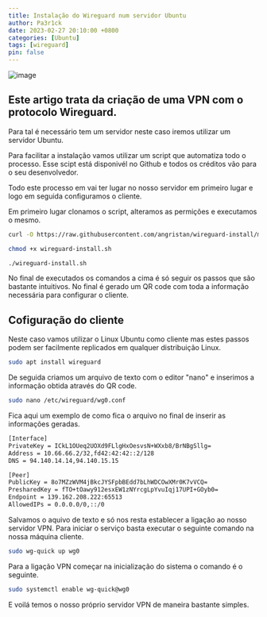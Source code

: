 ```yaml
---
title: Instalação do Wireguard num servidor Ubuntu
author: Pa3r1ck
date: 2023-02-27 20:10:00 +0800
categories: [Ubuntu]
tags: [wireguard]
pin: false
---
```


![image](https://upload.wikimedia.org/wikipedia/commons/9/98/Logo_of_WireGuard.svg)


## Este artigo trata da criação de uma VPN com o protocolo Wireguard.

Para tal é necessário tem um servidor neste caso iremos utilizar um servidor Ubuntu.

Para facilitar a instalação vamos utilizar um script que automatiza todo o processo. Esse scipt está disponivél no Github e todos os créditos vão para o seu desenvolvedor. 

Todo este processo em vai ter lugar no nosso servidor em primeiro lugar e logo em seguida configuramos o cliente.

Em primeiro lugar clonamos o script, alteramos as permições e executamos o mesmo.
``` bash
curl -O https://raw.githubusercontent.com/angristan/wireguard-install/master/wireguard-install.sh

chmod +x wireguard-install.sh

./wireguard-install.sh
```

No final de executados os comandos a cima é só seguir os passos que são bastante intuitivos. No final é gerado um QR code com toda a informação necessária para configurar o cliente.

## Cofiguração do cliente 

Neste caso vamos utilizar o Linux Ubuntu como cliente mas estes passos podem ser facilmente replicados em qualquer distribuição Linux.

``` bash
sudo apt install wireguard 
```

De seguida criamos um arquivo de texto com o editor "nano" e inserimos a informação obtida através do QR code.

``` bash
sudo nano /etc/wireguard/wg0.conf 
```

Fica aqui um exemplo de como fica o arquivo no final de inserir as informações geradas.

``` bash
[Interface]
PrivateKey = ICkL1OUeq2UOXd9FLlgHxOesvsN+WXxb8/BrNBgSllg=
Address = 10.66.66.2/32,fd42:42:42::2/128
DNS = 94.140.14.14,94.140.15.15

[Peer]
PublicKey = 8o7MZzWVM4jBkcJYSFpbBEdd7bLhWDCOwXMr0K7vVCQ=
PresharedKey = fTO+tOawy912esxEW1zNYrcgLpYvuIqj17UPI+GOyb0=
Endpoint = 139.162.208.222:65513
AllowedIPs = 0.0.0.0/0,::/0
```

Salvamos o aquivo de texto e só nos resta establecer a ligação ao nosso servidor VPN. Para iniciar o serviço basta executar o seguinte comando na nossa máquina cliente.
``` bash
sudo wg-quick up wg0
```

Para a ligação VPN começar na inicialização do sistema o comando é o seguinte.
``` bash
sudo systemctl enable wg-quick@wg0
```
E voilá temos o nosso próprio servidor VPN de maneira bastante simples.


